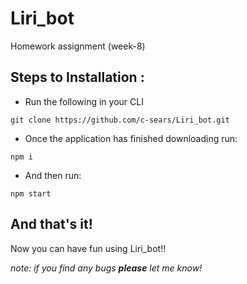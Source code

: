 # Liri_bot
Homework assignment (week-8)

## Steps to Installation :
* Run the following in your CLI
```
git clone https://github.com/c-sears/Liri_bot.git
```
* Once the application has finished downloading run:
```
npm i
```
* And then run:
```
npm start
```

## And that's it!
Now you can have fun using Liri_bot!!

*note: if you find any bugs **please** let me know!*